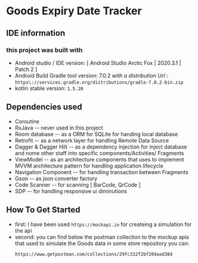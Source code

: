 # Goods Expiry Date Tracker

## IDE information
### this project was built with
* Android studio / IDE version: [ Android Studio Arctic Fox | 2020.3.1 | Patch 2 ]
* Android Build Gradle tool version: 7.0.2 _with a distribution Url_ : `https\://services.gradle.org/distributions/gradle-7.0.2-bin.zip`
* kotlin stable version: `1.5.20` 

## Dependencies used

* Coroutine
* RxJava -- never used in this project
* Room database -- as a ORM for SQLite for handing local database
* Retrofit -- as a network layer for handling Remote Data Source
* Dagger & Dagger Hilt -- as a dependency injection for inject database and nome other staff into
  specific components/Activities/ Fragments
* ViewModel -- as an architecture components that uses to implement MVVM architecture pattern for
  handling application lifecycle
* Navigation Component -- for handling transaction between Fragments
* Gson -- as json converter factory
* Code Scanner -- for scanning [ BarCode, QrCode ]
* SDP -- for handling responsive ui diminutions

## How To Get Started

* first: I have been used `https://mockapi.io` for createing a simulation for the api 
* second: you can find below the postman collection to the mockup apis that used to simulate the Goods
  data in some store repository you can:
  ```
  https://www.getpostman.com/collections/29fc332f2bf204aad384
  ```

